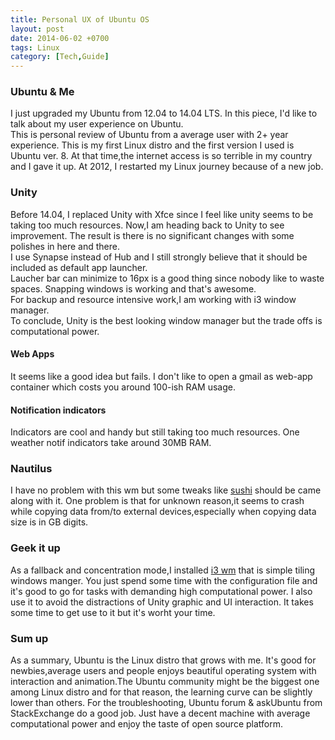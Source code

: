```yaml
---
title: Personal UX of Ubuntu OS
layout: post
date: 2014-06-02 +0700
tags: Linux
category: [Tech,Guide]
---
```


### Ubuntu & Me
I just upgraded my Ubuntu from 12.04 to 14.04 LTS. In this piece, I'd like to  talk about my user experience on Ubuntu.  
This is personal review of Ubuntu from a average user with 2+ year experience. This is my first Linux distro and the first version I used is Ubuntu ver. 8. At that time,the internet access is so terrible in my country and I gave it up. At 2012, I restarted my Linux journey because of a new job.    
 
### Unity
Before 14.04, I replaced Unity with Xfce since I feel like unity seems to be taking too much resources. Now,I am 
heading back to Unity to see improvement. The result is there is no significant changes with some polishes in here and there.   
I use Synapse instead of Hub and I still strongly believe that it should be included as default app launcher.  
Laucher bar can minimize to 16px is a good thing since nobody like to waste spaces. 
Snapping windows is working and that's awesome.   
For backup and resource intensive work,I am working with i3 window manager.   
To conclude, Unity is the best looking window manager but the trade offs is computational power. 

#### Web Apps
It seems like a good idea but fails. I don't like to open a gmail as web-app container which costs you around 100-ish RAM usage.

#### Notification indicators
Indicators are cool and handy but still taking too much resources. One weather notif indicators take around 30MB RAM. 

### Nautilus
I have no problem with this wm but some tweaks like <a href="http://packages.Ubuntu.com/search?keywords=gnome-sushi">sushi</a> should be came along with it.
One problem is that for unknown reason,it seems to crash while copying data from/to external devices,especially when copying data size is in GB digits.

### Geek it up
As a fallback and concentration mode,I installed <a href="http://i3wm.org/">i3 wm</a> that is simple tiling windows manger. You just spend some time with the configuration file and it's good to go for tasks with demanding high computational power. I also use it to avoid the distractions of Unity graphic and UI interaction.
It takes some time to get use to it but it's worht your time.

### Sum up
As a summary, Ubuntu is the Linux distro that grows with me. It's good for newbies,average users and people enjoys beautiful operating system with interaction and animation.The Ubuntu community might be the biggest one among Linux distro and for that reason, the learning curve can be slightly lower than others. For the troubleshooting, Ubuntu forum & askUbuntu from StackExchange do a good job. Just have a decent machine with average computational power and enjoy the taste of open source platform. 


	

